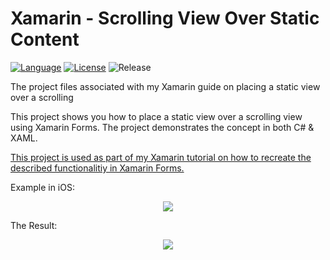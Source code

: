 # Xamarin - Scrolling View Over Static Content
[![Language](https://img.shields.io/badge/Language-C%23-brightgreen.svg)]() [![License](https://img.shields.io/github/license/mashape/apistatus.svg)]() ![Release](https://img.shields.io/badge/Release-v1.0-blue.svg)

The project files associated with my Xamarin guide on placing a static view over a scrolling

This project shows you how to place a static view over a scrolling view using Xamarin Forms. The project demonstrates the concept in both C# & XAML.

[This project is used as part of my Xamarin tutorial on how to recreate the described functionalitiy in Xamarin Forms.](https://alexduffell.wordpress.com/2018/02/05/xamarin-placing-static-content-over-a-scrolling-view/ "My Wordpress Site")



Example in iOS:

<p align="center">
  <img src="https://media.giphy.com/media/xUOwG1mlqnLS8fyIms/giphy.gif">
</p>

The Result:

<p align="center">
  <img src="https://media.giphy.com/media/xThtarnAvWSPY3ZuFi/giphy.gif">
</p>